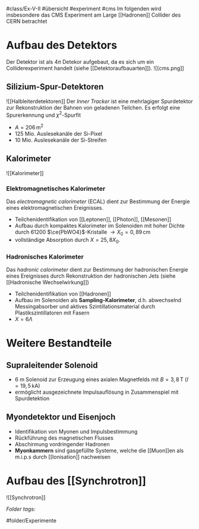 #class/Ex-V-II #übersicht #experiment #cms
Im folgenden wird insbesondere das CMS Experiment am Large [[Hadronen]] Collider des CERN betrachtet
	
# Aufbau des Detektors
Der Detektor ist als $4 \pi$ Detekor aufgebaut, da es sich um ein Colliderexperiment handelt (siehe [[Detektoraufbauarten]]).
![[cms.png]]
## Silizium-Spur-Detektoren
![[Halbleiterdetektoren]]
Der *Inner Tracker* ist eine mehrlagiger Spurdetektor zur Rekonstruktion der Bahnen von geladenen Teilchen. Es erfolgt eine Spurerkennung und $\chi^2$-Spurfit
- $A = 206\,\mathrm{m^2}$
- 125 Mio. Auslesekanäle der Si-Pixel
- 10 Mio. Auslesekanäle der Si-Streifen
## Kalorimeter
![[Kalorimeter]]
### Elektromagnetisches Kalorimeter
Das *electromagnetic calorimeter* (ECAL) dient zur Bestimmung der Energie eines elektromagnetischen Ereignisses.
- Teilchenidentifikation von [[Leptonen]], [[Photon]], [[Mesonen]]
- Aufbau durch kompaktes Kalorimeter im Solenoiden mit hoher Dichte durch 61200 $\ce{PbWO4}$-Kristalle $\rightarrow X_0 = 0,89\,\mathrm{cm}$
- vollständige Absorption durch $X = 25,8 X_0$.

### Hadronisches Kalorimeter
Das *hadronic calorimeter* dient zur Bestimmung der hadronischen Energie eines Ereignisses durch Rekonstruktion der hadronischen Jets (siehe [[Hadronische Wechselwirkung]])
- Teilchenidentifikation von [[Hadronen]]
- Aufbau im Solenoiden als **Sampling-Kalorimeter**, d.h. abwechselnd Messingabsorber und aktives Szintillationsmaterial durch Plastikszintillatoren mit Fasern
- $X = 6 \Lambda$ 


# Weitere Bestandteile
## Supraleitender Solenoid
- 6 m Solenoid zur Erzeugung eines axialen Magnetfelds mit $B = 3,8\, \mathrm T$ ($I = 19,5 \, \mathrm{kA}$)
- ermöglicht ausgezeichnete Impulsauflösung in Zusammenspiel mit Spurdetektion

## Myondetektor und Eisenjoch
- Identifikation von Myonen und Impulsbestimmung
- Rückführung des magnetischen Flusses
- Abschirmung vordringender Hadronen
- **Myonkammern** sind gasgefüllte Systeme, welche die [[Muon]]en als m.i.p.s durch [[Ionisation]] nachweisen

# Aufbau des [[Synchrotron]]
![[Synchrotron]]


 *Folder tags:*

#folder/Experimente